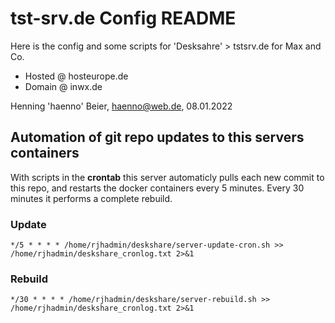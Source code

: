 # tst-srv.de Config README

Here is the config and some scripts for 'Desksahre' > tstsrv.de for Max and Co.

- Hosted @ hosteurope.de
- Domain @ inwx.de

Henning 'haenno' Beier, haenno@web.de, 08.01.2022

## Automation of git repo updates to this servers containers

With scripts in the **crontab** this server automaticly pulls each new commit to this repo, and restarts the docker containers every 5 minutes. Every 30 minutes it performs a complete rebuild.

### Update

``*/5 * * * * /home/rjhadmin/deskshare/server-update-cron.sh >> /home/rjhadmin/deskshare_cronlog.txt 2>&1``

### Rebuild

``*/30 * * * * /home/rjhadmin/deskshare/server-rebuild.sh >> /home/rjhadmin/deskshare_cronlog.txt 2>&1``

